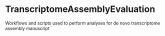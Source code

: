 # TranscriptomeAssemblyEvaluation
Workflows and scripts used to perform analyses for de novo transcriptome assembly manuscript
